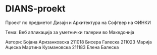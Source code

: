 # DIANS-proekt
Проект по предметот Дизајн и Архитектура на Софтвер на ФИНКИ

Тема: Веб апликација за уметнички галерии во Македонија

Автори:
Бојана Аризанковска 211018
Бисера Галеска 211023
Марија Ацеска
Мартина Кузмановска 211183
Елена Балеска

